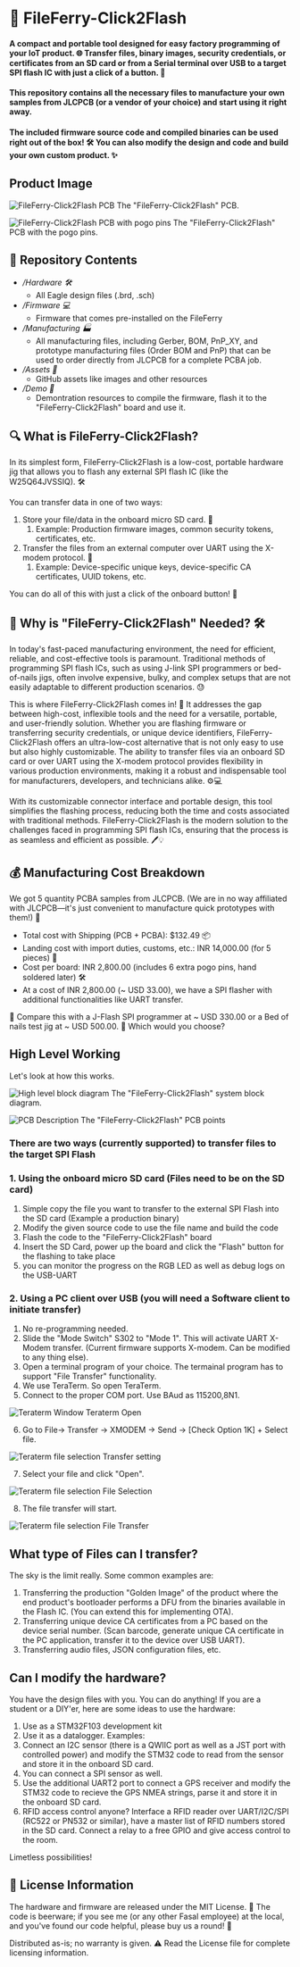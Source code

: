 🚀 FileFerry-Click2Flash
==========================
#### A compact and portable tool designed for easy factory programming of your IoT product. 🌐 Transfer files, binary images, security credentials, or certificates from an SD card or from a Serial terminal over USB to a target SPI flash IC with just a click of a button. 🎯
#### This repository contains all the necessary files to manufacture your own samples from JLCPCB (or a vendor of your choice) and start using it right away. 
#### The included firmware source code and compiled binaries can be used right out of the box! 🛠️ You can also modify the design and code and build your own custom product. ✨


Product Image
-------------------
![FileFerry-Click2Flash PCB](/Assets/images/PCBA_1.jpg)
The "FileFerry-Click2Flash" PCB.

![FileFerry-Click2Flash PCB with pogo pins](/Assets/images/PCBA_2.jpg)
The "FileFerry-Click2Flash" PCB with the pogo pins.

📁 Repository Contents
-----------------------
* */Hardware 🛠️*
  * All Eagle design files (.brd, .sch)
* */Firmware 💻*
  * Firmware that comes pre-installed on the FileFerry
* */Manufacturing 🏭*
  * All manufacturing files, including Gerber, BOM, PnP_XY, and prototype manufacturing files (Order BOM and PnP) that can be used to order directly from JLCPCB for a complete PCBA job.
* */Assets 📸*
  * GitHub assets like images and other resources
* */Demo 📸*
  * Demontration resources to compile the firmware, flash it to the "FileFerry-Click2Flash" board and use it.

🔍 What is FileFerry-Click2Flash?
-------------------
In its simplest form, FileFerry-Click2Flash is a low-cost, portable hardware jig that allows you to flash any external SPI flash IC (like the W25Q64JVSSIQ). 🛠️

You can transfer data in one of two ways:

1. Store your file/data in the onboard micro SD card. 💾
    1. Example: Production firmware images, common security tokens, certificates, etc.
2. Transfer the files from an external computer over UART using the X-modem protocol. 🔄
    1. Example: Device-specific unique keys, device-specific CA certificates, UUID tokens, etc.

You can do all of this with just a click of the onboard button! 🎯

🚀 Why is "FileFerry-Click2Flash" Needed? 🛠️
---------------------------------------------
In today's fast-paced manufacturing environment, the need for efficient, reliable, and cost-effective tools is paramount. Traditional methods of programming SPI flash ICs, such as using J-link SPI programmers or bed-of-nails jigs, often involve expensive, bulky, and complex setups that are not easily adaptable to different production scenarios. 😓

This is where FileFerry-Click2Flash comes in! 🎉 It addresses the gap between high-cost, inflexible tools and the need for a versatile, portable, and user-friendly solution. Whether you are flashing firmware or transferring security credentials, or unique device identifiers, FileFerry-Click2Flash offers an ultra-low-cost alternative that is not only easy to use but also highly customizable. The ability to transfer files via an onboard SD card or over UART using the X-modem protocol provides flexibility in various production environments, making it a robust and indispensable tool for manufacturers, developers, and technicians alike. ⚙️💻

With its customizable connector interface and portable design, this tool simplifies the flashing process, reducing both the time and costs associated with traditional methods. FileFerry-Click2Flash is the modern solution to the challenges faced in programming SPI flash ICs, ensuring that the process is as seamless and efficient as possible. 🖊️💡


💰 Manufacturing Cost Breakdown
------------------
We got 5 quantity PCBA samples from JLCPCB. (We are in no way affiliated with JLCPCB—it's just convenient to manufacture quick prototypes with them!) 🚀

* Total cost with Shipping (PCB + PCBA): $132.49 📦
* Landing cost with import duties, customs, etc.: INR 14,000.00 (for 5 pieces) 💸
* Cost per board: INR 2,800.00 (includes 6 extra pogo pins, hand soldered later) 🛠️
* At a cost of INR 2,800.00 (~ USD 33.00), we have a SPI flasher with additional functionalities like UART transfer.
  
🔄 Compare this with a J-Flash SPI programmer at ~ USD 330.00 or a Bed of nails test jig at ~ USD 500.00.
🤔 Which would you choose?

High Level Working
------------------
Let's look at how this works.

![High level block diagram](/Assets/images/block_diagram.png)
The "FileFerry-Click2Flash" system block diagram.

![PCB Description](/Assets/images/pcb_description.png)
The "FileFerry-Click2Flash" PCB points

### There are two ways (currently supported) to transfer files to the target SPI Flash ###

### 1. Using the onboard micro SD card (Files need to be on the SD card) ###
  1. Simple copy the file you want to transfer to the external SPI Flash into the SD card (Example a production binary)
  2. Modify the given source code to use the file name and build the code
  3. Flash the code to the "FileFerry-Click2Flash" board
  4. Insert the SD Card, power up the board and click the "Flash" button for the flashing to take place
  5. you can monitor the progress on the RGB LED as well as debug logs on the USB-UART

### 2. Using a PC client over USB (you will need a Software client to initiate transfer) ###
  1. No re-programming needed.
  2. Slide the "Mode Switch" S302 to "Mode 1". This will activate UART X-Modem transfer. (Current firmware supports X-modem. Can be modified to any thing else).
  3. Open a terminal program of your choice. The termainal program has to support "File Transfer" functionality.
  4. We use TeraTerm. So open TeraTerm.
  5. Connect to the proper COM port. Use BAud as 115200,8N1.

  ![Teraterm Window](/Assets/images/teraterm_1_port.png)
  Teraterm Open

  6. Go to File-> Transfer -> XMODEM -> Send -> [Check Option 1K] + Select file.

  ![Teraterm file selection](/Assets/images/teraterm_2_xmodem.png)
  Transfer setting

  7. Select your file and click "Open".

  ![Teraterm file selection](/Assets/images/teraterm_3_file-select.png)
  File Selection

  8. The file transfer will start.

  ![Teraterm file selection](/Assets/images/teraterm_4_transfer.png)
  File Transfer

What type of Files can I transfer?
------------------
The sky is the limit really. Some common examples are:
1. Transferring the production "Golden Image" of the product where the end product's bootloader performs a DFU from the binaries available in the Flash IC. (You can extend this for implementing OTA).
2. Transferring unique device CA certificates from a PC based on the device serial number. (Scan barcode, generate unique CA certificate in the PC application, transfer it to the device over USB UART).
3. Transferring audio files, JSON configuration files, etc.
   
Can I modify the hardware?
------------------
You have the design files with you. You can do anything! If you are a student or a DIY'er, here are some ideas to use the hardware:
1. Use as a STM32F103 development kit
2. Use it as a datalogger. Examples:
  1. Connect an I2C sensor (there is a QWIIC port as well as a JST port with controlled power) and modify the STM32 code to read from the sensor and store it in the onboard SD card.
  2. You can connect a SPI sensor as well.
  3. Use the additional UART2 port to connect a GPS receiver and modify the STM32 code to recieve the GPS NMEA strings, parse it and store it in the onboard SD card.
  4. RFID access control anyone? Interface a RFID reader over UART/I2C/SPI (RC522 or PN532 or similar), have a master list of RFID numbers stored in the SD card. Connect a relay to a free GPIO and give access control to the room.

Limetless possibilities!

📜 License Information
-----------------------
The hardware and firmware are released under the MIT License. 📝 The code is beerware; if you see me (or any other Fasal employee) at the local, and you've found our code helpful, please buy us a round! 🍻

Distributed as-is; no warranty is given. ⚠️ Read the License file for complete licensing information.
